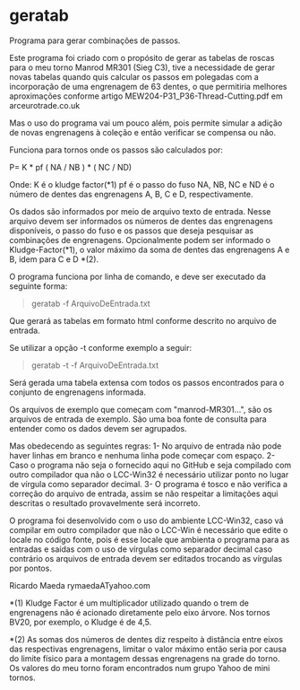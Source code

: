 # geratab
Programa para gerar combinações de passos.

Este programa foi criado com o propósito de gerar as tabelas de roscas para o meu torno Manrod MR301 (Sieg C3), tive a necessidade de gerar novas tabelas quando quis calcular os passos em polegadas com a incorporação de uma engrenagem de 63 dentes, o que permitiria melhores aproximações conforme artigo MEW204-P31_P36-Thread-Cutting.pdf em arceurotrade.co.uk 

Mas o uso do programa vai um pouco além, pois permite simular a adição de novas engrenagens à coleção e então verificar se compensa ou não.

Funciona para tornos onde os passos são calculados por:

P= K * pf ( NA / NB ) * ( NC / ND)

Onde:
K é o kludge factor(*1)
pf é o passo do fuso
NA, NB, NC e ND é o número de dentes das engrenagens A, B, C e D, respectivamente.

Os dados são informados por meio de arquivo texto de entrada. Nesse arquivo devem ser informados os números de dentes das engrenagens disponíveis, o passo do fuso e os passos que deseja pesquisar as combinações de engrenagens. Opcionalmente podem ser informado o Kludge-Factor(*1), o valor máximo da soma de dentes das engrenagens A e B, idem para C e D *(2).

O programa funciona por linha de comando, e deve ser executado da seguinte forma:

> geratab -f ArquivoDeEntrada.txt

Que gerará as tabelas em formato html conforme descrito no arquivo de entrada.

Se utilizar a opção -t conforme exemplo a seguir:

> geratab -t -f ArquivoDeEntrada.txt

Será gerada uma tabela extensa com todos os passos encontrados para o conjunto de engrenagens informada. 

Os arquivos de exemplo que começam com "manrod-MR301...", são os arquivos de entrada de exemplo. São uma boa fonte de consulta para entender como os dados devem ser agrupados.

Mas obedecendo as seguintes regras:
1- No arquivo de entrada não pode haver linhas em branco e nenhuma linha pode começar com espaço.
2- Caso o programa não seja o fornecido aqui no GitHub e seja compilado com outro compilador qua não o LCC-Win32 é necessário utilizar ponto no lugar de vírgula como separador decimal.
3- O programa é tosco e não verifica a correção do arquivo de entrada, assim se não respeitar a limitações aqui descritas o resultado provavelmente será incorreto.

O programa foi desenvolvido com o uso do ambiente LCC-Win32, caso vá compilar em outro compilador que não o LCC-Win é necessário que edite o locale no código fonte, pois é esse locale que ambienta o programa para as entradas e saídas com o uso de vírgulas como separador decimal caso contrário os arquivos de entrada devem ser editados trocando as vírgulas por pontos.

Ricardo Maeda
rymaedaATyahoo.com

*(1) Kludge Factor é um multiplicador utilizado quando o trem de engrenagens não é acionado diretamente pelo eixo árvore. Nos tornos BV20, por exemplo, o Kludge é de 4,5.

*(2) As somas dos números de dentes diz respeito à distância entre eixos das respectivas engrenagens, limitar o valor máximo então seria por causa do limite físico para a montagem dessas engrenagens na grade do torno. Os valores do meu torno foram encontrados num grupo Yahoo de mini tornos.

